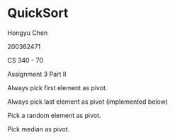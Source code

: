 # QuickSort

Hongyu Chen

200362471

CS 340 - 70

Assignment 3 Part II


Always pick first element as pivot.

Always pick last element as pivot (implemented below)

Pick a random element as pivot.

Pick median as pivot.

